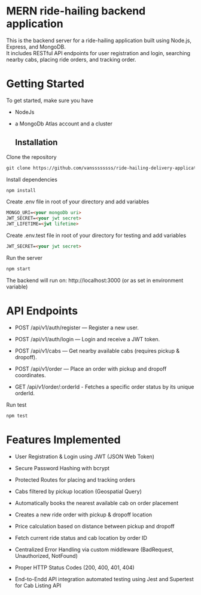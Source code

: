 # MERN ride-hailing backend application

This is the backend server for a ride-hailing application built using Node.js, Express, and MongoDB.  
It includes RESTful API endpoints for user registration and login, searching nearby cabs, placing ride orders, and tracking order.


# Getting Started

To get started, make sure you have 
- NodeJs 
- a MongoDb Atlas account and a cluster

  ## Installation
Clone the repository 

```markdown
git clone https://github.com/vanssssssss/ride-hailing-delivery-application
```
Install dependencies
```markdown
npm install
```

Create .env file in root of your directory and add variables
```markdown
MONGO_URI=<your mongoDb uri>
JWT_SECRET=<your jwt secret>
JWT_LIFETIME=<jwt lifetime>
```

Create .env.test file in root of your directory for testing and add variables
```markdown
JWT_SECRET=<your jwt secret>
```

Run the server
```markdown
npm start
```

The backend will run on: http://localhost:3000 (or as set in environment variable)


# API Endpoints

- POST /api/v1/auth/register — Register a new user.
  
- POST /api/v1/auth/login — Login and receive a JWT token.
  
- POST /api/v1/cabs — Get nearby available cabs (requires pickup & dropoff).
  
- POST /api/v1/order — Place an order with pickup and dropoff coordinates.
  
- GET  /api/v1/order/:orderId  - Fetches a specific order status by its unique orderId.

Run test
```markdown
npm test
```

# Features Implemented

- User Registration & Login using JWT (JSON Web Token)

- Secure Password Hashing with bcrypt

- Protected Routes for placing and tracking orders

- Cabs filtered by pickup location (Geospatial Query)

- Automatically books the nearest available cab on order placement
  
- Creates a new ride order with pickup & dropoff location

- Price calculation based on distance between pickup and dropoff

- Fetch current ride status and cab location by order ID

- Centralized Error Handling via custom middleware (BadRequest, Unauthorized, NotFound)

- Proper HTTP Status Codes (200, 400, 401, 404)

- End-to-Endd API integration automated testing using Jest and Supertest for Cab Listing API 

